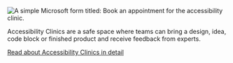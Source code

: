 ![A simple Microsoft form titled: Book an appointment for the accessibility clinic.](/images/work/accessibility-clinic.jpg)

Accessibility Clinics are a safe space where teams can bring a design, idea, code block or finished product and receive feedback from experts.

[Read about Accessibility Clinics in detail](/work/accessibility-clinics)